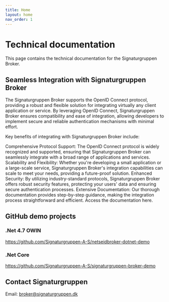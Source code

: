 ```yaml
---
title: Home
layout: home
nav_order: 1
---
```


# Technical documentation
This page contains the technical documentation for the Signaturgruppen Broker.

## Seamless Integration with Signaturgruppen Broker
The Signaturgruppen Broker supports the OpenID Connect protocol, providing a robust and flexible solution for integrating virtually any client application or service. By leveraging OpenID Connect, Signaturgruppen Broker ensures compatibility and ease of integration, allowing developers to implement secure and reliable authentication mechanisms with minimal effort.

Key benefits of integrating with Signaturgruppen Broker include:

Comprehensive Protocol Support: The OpenID Connect protocol is widely recognized and supported, ensuring that Signaturgruppen Broker can seamlessly integrate with a broad range of applications and services.
Scalability and Flexibility: Whether you're developing a small application or a large-scale service, Signaturgruppen Broker's integration capabilities can scale to meet your needs, providing a future-proof solution.
Enhanced Security: By utilizing industry-standard protocols, Signaturgruppen Broker offers robust security features, protecting your users' data and ensuring secure authentication processes.
Extensive Documentation: Our thorough documentation provides step-by-step guidance, making the integration process straightforward and efficient. Access the documentation here.

## GitHub demo projects

### .Net 4.7 OWIN
<https://github.com/Signaturgruppen-A-S/netseidbroker-dotnet-demo>

### .Net Core
<https://github.com/Signaturgruppen-A-S/signaturgruppen-broker-demo>

## Contact Signaturgruppen
Email: <broker@signaturgruppen.dk>
